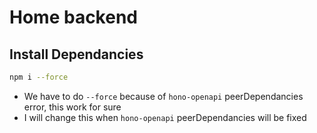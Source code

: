 # Home backend


## Install Dependancies

```bash
npm i --force
```

- We have to do `--force` because of `hono-openapi` peerDependancies error, this work for sure 
- I will change this when `hono-openapi` peerDependancies will be fixed